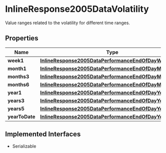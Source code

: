 

# InlineResponse2005DataVolatility

Value ranges related to the volatility for different time ranges.

## Properties

Name | Type | Description | Notes
------------ | ------------- | ------------- | -------------
**week1** | [**InlineResponse2005DataPerformanceEndOfDayWeek1**](InlineResponse2005DataPerformanceEndOfDayWeek1.md) |  |  [optional]
**month1** | [**InlineResponse2005DataPerformanceEndOfDayMonth1**](InlineResponse2005DataPerformanceEndOfDayMonth1.md) |  |  [optional]
**months3** | [**InlineResponse2005DataPerformanceEndOfDayMonths3**](InlineResponse2005DataPerformanceEndOfDayMonths3.md) |  |  [optional]
**months6** | [**InlineResponse2005DataPerformanceEndOfDayMonths6**](InlineResponse2005DataPerformanceEndOfDayMonths6.md) |  |  [optional]
**year1** | [**InlineResponse2005DataPerformanceEndOfDayYear1**](InlineResponse2005DataPerformanceEndOfDayYear1.md) |  |  [optional]
**years3** | [**InlineResponse2005DataPerformanceEndOfDayYears3**](InlineResponse2005DataPerformanceEndOfDayYears3.md) |  |  [optional]
**years5** | [**InlineResponse2005DataPerformanceEndOfDayYears5**](InlineResponse2005DataPerformanceEndOfDayYears5.md) |  |  [optional]
**yearToDate** | [**InlineResponse2005DataPerformanceEndOfDayYearToDate**](InlineResponse2005DataPerformanceEndOfDayYearToDate.md) |  |  [optional]


## Implemented Interfaces

* Serializable



